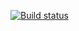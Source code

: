 [![Build status](https://ci.appveyor.com/api/projects/status/yx9ifovoa9jh34fv/branch/master?svg=true)](https://ci.appveyor.com/project/Yuditskiy-o/auto-testmode/branch/master)

